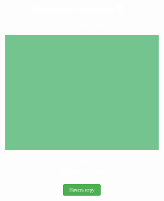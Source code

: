 <html lang="ru">
<head>
    <meta charset="UTF-8">
    <title>Мухобойка 8-бит 🪰🔨</title>
    <style>
        body {
            background: url('https://i.imgur.com/3ZQZQ9m.png') repeat;
            image-rendering: pixelated;
            text-align: center;
            font-family: 'Press Start 2P', cursive;
            color: white;
            overflow: hidden;
            margin: 0;
        }
        h1 {
            display: flex;
            justify-content: center;
            align-items: center;
            gap: 10px;
        }
        canvas {
            display: block;
            margin: 20px auto;
            border: 3px solid white;
            background: #73c48f;
            image-rendering: pixelated;
            cursor: crosshair;
        }
        #score-container, #timer-container {
            margin-top: 10px;
            font-size: 20px;
        }
        #message {
            position: absolute;
            top: 50%;
            left: 50%;
            transform: translate(-50%, -50%);
            font-size: 24px;
            display: none;
            background-color: rgba(0, 0, 0, 0.7);
            padding: 20px;
            border-radius: 10px;
        }
        button {
            margin-top: 20px;
            padding: 10px 20px;
            font-family: 'Press Start 2P', cursive;
            background-color: #4CAF50;
            border: none;
            color: white;
            font-size: 16px;
            cursor: pointer;
            border-radius: 5px;
        }
        button:hover {
            background-color: #45a049;
        }
        #start-screen {
            display: block;
        }
    </style>
    <link href="https://fonts.googleapis.com/css2?family=Press+Start+2P&display=swap" rel="stylesheet">
</head>
<body>
    <h1>Мухобойка 8-битная 🪰🔨</h1>
    <p>Лови мух мухобойкой! Нажмите, чтобы ударить.</p>
    <canvas id="gameCanvas" width="800" height="600"></canvas> <!-- Изменены размеры холста -->
    <div id="score-container">Очки: <span id="score">0</span></div>
    <div id="timer-container">⏳ Время: <span id="timer">30</span> сек</div>
    <div id="message">
        Игра окончена! Счет: <span id="final-score">0</span>
        <button id="restart-button">Перезапустить</button>
    </div>
    <div id="start-screen">
        <button id="start-button">Начать игру</button>
    </div>
    <script>
        const canvas = document.getElementById("gameCanvas");
        const ctx = canvas.getContext("2d");

        let score = 0;
        let timeLeft = 30;
        let gameOver = false;
        let paused = false;
        let gameStarted = false;

        // Разные виды мух 🪰
        const flyImages = [
            'https://i.imgur.com/F2K4R6J.png',
            'https://i.imgur.com/a6yXNvJ.png',
            'https://i.imgur.com/ZvXxVvC.png'
        ];
        let flyImage = new Image();
        flyImage.src = flyImages[Math.floor(Math.random() * flyImages.length)];

        let swatterImage = new Image();
        swatterImage.src = 'https://i.imgur.com/YhTG8xZ.png';

        // Звуки
        let hitSound = new Audio('https://www.myinstants.com/media/sounds/cartoon-bird-whistle.mp3'); // Новый звук удара
        let missSound = new Audio('https://www.fesliyanstudios.com/play-mp3/1257'); // Новый звук промаха
        let bgMusic = new Audio('https://www.myinstants.com/media/sounds/8-bit-music.mp3');
        bgMusic.loop = true;

        let fly = { x: Math.random() * (canvas.width - 40), y: Math.random() * (canvas.height - 40), speed: 2 }; // Корректные координаты для нового размера холста
        let mouseX = 0, mouseY = 0;
        let swatterAnimation = false;

        function drawFly() {
            ctx.clearRect(0, 0, canvas.width, canvas.height);
            ctx.drawImage(flyImage, fly.x, fly.y, 40, 40);

            if (swatterAnimation) {
                ctx.save();
                ctx.translate(mouseX, mouseY);
                ctx.rotate(-0.3); // Малый наклон при ударе
                ctx.drawImage(swatterImage, -20, -20, 40, 40);
                ctx.restore();

                setTimeout(() => {
                    swatterAnimation = false;
                    drawFly(); // Обновляем отрисовку после анимации
                }, 100);
            } else {
                ctx.drawImage(swatterImage, mouseX - 20, mouseY - 20, 40, 40);
            }
        }

        function moveFly() {
            if (gameOver || paused || !gameStarted) return;

            fly.x += (Math.random() - 0.5) * fly.speed * 2;
            fly.y += (Math.random() - 0.5) * fly.speed * 2;

            // Ограничение движения мухи внутри холста
            fly.x = Math.max(0, Math.min(fly.x, canvas.width - 40));
            fly.y = Math.max(0, Math.min(fly.y, canvas.height - 40));

            drawFly();
        }

        function hitFly(event) {
            if (gameOver || paused || !gameStarted) return;

            const rect = canvas.getBoundingClientRect();
            mouseX = event.clientX - rect.left;
            mouseY = event.clientY - rect.top;

            // Проверяем попадание по мухе
            if (mouseX >= fly.x && mouseX <= fly.x + 40 && mouseY >= fly.y && mouseY <= fly.y + 40) {
                score++;
                document.getElementById("score").textContent = score;

                // Перемещаем муху в новую случайную позицию
                fly.x = Math.random() * (canvas.width - 40);
                fly.y = Math.random() * (canvas.height - 40);
                fly.speed = Math.min(fly.speed + 0.2, 7); // Увеличиваем скорость, но ограничиваем максимальным значением

                // Меняем изображение мухи
                flyImage.src = flyImages[Math.floor(Math.random() * flyImages.length)];
                hitSound.play(); // Проигрываем звук удара
            } else {
                missSound.play(); // Проигрываем звук промаха
            }

            swatterAnimation = true; // Активируем анимацию мухобойки
            drawFly();
        }

        function countdown() {
            if (timeLeft > 0 && !paused && gameStarted) {
                timeLeft--;
                document.getElementById("timer").textContent = timeLeft;
            } else if (timeLeft <= 0) {
                gameOver = true;
                clearInterval(flyInterval);
                clearInterval(timerInterval);
                document.getElementById("message").style.display = "block";
                document.getElementById("final-score").textContent = score;
                bgMusic.pause(); // Останавливаем фоновую музыку
            }
        }

        canvas.addEventListener("mousemove", (event) => {
            const rect = canvas.getBoundingClientRect();
            mouseX = event.clientX - rect.left;
            mouseY = event.clientY - rect.top;
        });

        canvas.addEventListener("click", hitFly);

        canvas.addEventListener("touchstart", (event) => {
            event.preventDefault();
            const touch = event.touches[0];
            const rect = canvas.getBoundingClientRect();
            mouseX = touch.clientX - rect.left;
            mouseY = touch.clientY - rect.top;
            hitFly(event);
        });

        document.addEventListener("keydown", (event) => {
            if (event.key === "p" || event.key === "P") {
                paused = !paused;
                if (paused) {
                    bgMusic.pause();
                } else {
                    bgMusic.play();
                }
            }
        });

        document.getElementById("restart-button").addEventListener("click", () => {
            score = 0;
            timeLeft = 30;
            document.getElementById("score").textContent = score;
            document.getElementById("timer").textContent = timeLeft;
            fly = { x: Math.random() * (canvas.width - 40), y: Math.random() * (canvas.height - 40), speed: 2 };
            gameOver = false;
            document.getElementById("message").style.display = "none";

            // Перезапускаем интервалы
            flyInterval = setInterval(moveFly, 50);
            timerInterval = setInterval(countdown, 1000);
            bgMusic.play(); // Возобновляем фоновую музыку
        });

        document.getElementById("start-button").addEventListener("click", () => {
            gameStarted = true;
            document.getElementById("start-screen").style.display = "none";
            bgMusic.play(); // Включаем фоновую музыку

            // Запускаем движение мухи и таймер
            flyInterval = setInterval(moveFly, 50);
            timerInterval = setInterval(countdown, 1000);
        });

        // Инициализация интервалов
        let flyInterval = setInterval(moveFly, 50);
        let timerInterval = setInterval(countdown, 1000);
    </script>
</body>
</html>
